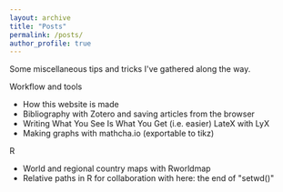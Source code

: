 ```yaml
---
layout: archive
title: "Posts"
permalink: /posts/
author_profile: true
---
```


Some miscellaneous tips and tricks I've gathered along the way. 

Workflow and tools 
* How this website is made 
* Bibliography with Zotero and saving articles from the browser
* Writing What You See Is What You Get (i.e. easier) LateX with LyX
* Making graphs with mathcha.io (exportable to tikz)


R 
* World and regional country maps with Rworldmap
* Relative paths in R for collaboration with here: the end of "setwd()"


